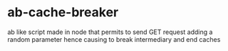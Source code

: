 # ab-cache-breaker
ab like script made in node that permits to send GET request adding a random parameter  hence causing to break intermediary and end caches
